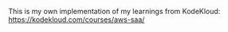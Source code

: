 This is my own implementation of my learnings from KodeKloud: https://kodekloud.com/courses/aws-saa/
